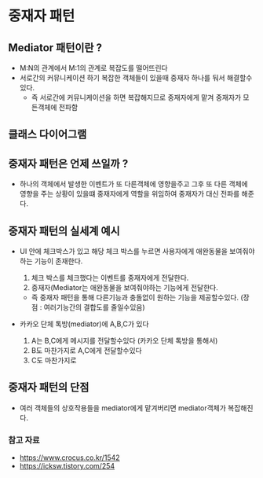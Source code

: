 # 중재자 패턴 


## Mediator 패턴이란 ?
- M:N의 관계에서 M:1의 관계로 복잡도를 떨어뜨린다
 - 서로간의 커뮤니케이션 하기 복잡한 객체들이 있을때 중재자 하나를 둬서 해결할수있다.
    - 즉 서로간에 커뮤니케이션을 하면 복잡해지므로 중재자에게 맡겨 중재자가 모든객체에 전파함





## 클래스 다이어그램 




## 중재자 패턴은 언제 쓰일까 ?
 - 하나의 객체에서 발생한 이벤트가 또 다른객체에 영향을주고 그후 또 다른 객체에 영향을 주는 상황이 있을떄 중재자에게 역할을 위임하여 중재자가 대신 전파를 해준다.


## 중재자 패턴의 실세계 예시
 - UI 안에 체크박스가 있고 해당 체크 박스를 누르면 사용자에게 애완동물을 보여줘야하는 기능이 존재한다.
    1.  체크 박스를 체크했다는 이벤트를 중재자에게 전달한다. 
    2.  중재자(Mediator는 애완동물을 보여줘야하는 기능에게 전달한다.
    - 즉 중재자 패턴을 통해 다른기능과 충돌없이 원하는 기능을 제공할수있다. (장점 : 여러기능간의 결합도를 줄일수있음) 

- 카카오 단체 톡방(mediator)에 A,B,C가 있다
  1. A는 B,C에게 메시지를 전달할수있다 (카카오 단체 톡방을 통해서)
  2. B도 마찬가지로 A,C에게 전달할수있다 
  3. C도 마찬가지로


## 중재자 패턴의 단점 
- 여러 객체들의 상호작용들을 mediator에게 맡겨버리면 mediator객체가 복잡해진다.




### 참고 자료
- https://www.crocus.co.kr/1542
- https://icksw.tistory.com/254